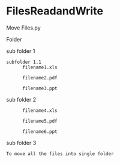 # FilesReadandWrite

Move Files.py


Folder

  
  sub folder 1
    
    subfolder 1.1
          filename1.xls
          
          filename2.pdf
          
          filename3.ppt
  
  sub folder 2
          
          filename4.xls
          
          filename5.pdf
          
          filename6.ppt
  
  sub folder 3
    
    
    To move all the files into single folder
